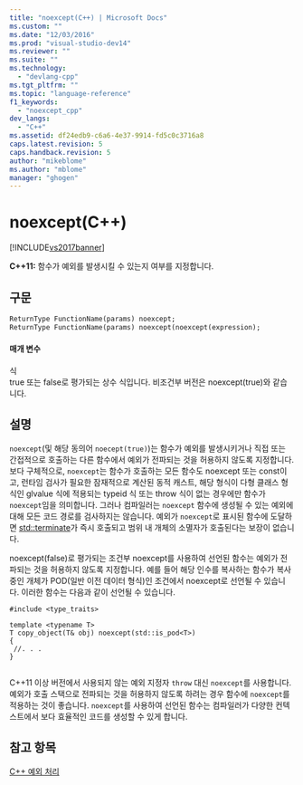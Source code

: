 ```yaml
---
title: "noexcept(C++) | Microsoft Docs"
ms.custom: ""
ms.date: "12/03/2016"
ms.prod: "visual-studio-dev14"
ms.reviewer: ""
ms.suite: ""
ms.technology: 
  - "devlang-cpp"
ms.tgt_pltfrm: ""
ms.topic: "language-reference"
f1_keywords: 
  - "noexcept_cpp"
dev_langs: 
  - "C++"
ms.assetid: df24edb9-c6a6-4e37-9914-fd5c0c3716a8
caps.latest.revision: 5
caps.handback.revision: 5
author: "mikeblome"
ms.author: "mblome"
manager: "ghogen"
---
```

# noexcept(C++)
[!INCLUDE[vs2017banner](../assembler/inline/includes/vs2017banner.md)]

**C\+\+11:** 함수가 예외를 발생시킬 수 있는지 여부를 지정합니다.  
  
## 구문  
  
```vb  
ReturnType FunctionName(params) noexcept;  
ReturnType FunctionName(params) noexcept(noexcept(expression);  
```  
  
#### 매개 변수  
 식  
 true 또는 false로 평가되는 상수 식입니다.  비조건부 버전은 noexcept\(true\)와 같습니다.  
  
## 설명  
 `noexcept`\(및 해당 동의어 `noecept(true)`\)는 함수가 예외를 발생시키거나 직접 또는 간접적으로 호출하는 다른 함수에서 예외가 전파되는 것을 허용하지 않도록 지정합니다.  보다 구체적으로, `noexcept`는 함수가 호출하는 모든 함수도 noexcept 또는 const이고, 런타임 검사가 필요한 잠재적으로 계산된 동적 캐스트, 해당 형식이 다형 클래스 형식인 glvalue 식에 적용되는 typeid 식 또는 throw 식이 없는 경우에만 함수가 `noexcept`임을 의미합니다.  그러나 컴파일러는 `noexcept` 함수에 생성될 수 있는 예외에 대해 모든 코드 경로를 검사하지는 않습니다.  예외가 `noexcept`로 표시된 함수에 도달하면 [std::terminate](../Topic/terminate%20\(%3Cexception%3E\).md)가 즉시 호출되고 범위 내 개체의 소멸자가 호출된다는 보장이 없습니다.  
  
 noexcept\(false\)로 평가되는 조건부 noexcept를 사용하여 선언된 함수는 예외가 전파되는 것을 허용하지 않도록 지정합니다.  예를 들어 해당 인수를 복사하는 함수가 복사 중인 개체가 POD\(일반 이전 데이터 형식\)인 조건에서 noexcept로 선언될 수 있습니다.  이러한 함수는 다음과 같이 선언될 수 있습니다.  
  
```  
#include <type_traits>  
  
template <typename T>  
T copy_object(T& obj) noexcept(std::is_pod<T>)  
{  
 //. . .   
}  
  
```  
  
 C\+\+11 이상 버전에서 사용되지 않는 예외 지정자 `throw` 대신 `noexcept`를 사용합니다.  예외가 호출 스택으로 전파되는 것을 허용하지 않도록 하려는 경우 함수에 `noexcept`를 적용하는 것이 좋습니다.  `noexcept`를 사용하여 선언된 함수는 컴파일러가 다양한 컨텍스트에서 보다 효율적인 코드를 생성할 수 있게 합니다.  
  
## 참고 항목  
 [C\+\+ 예외 처리](../cpp/cpp-exception-handling.md)